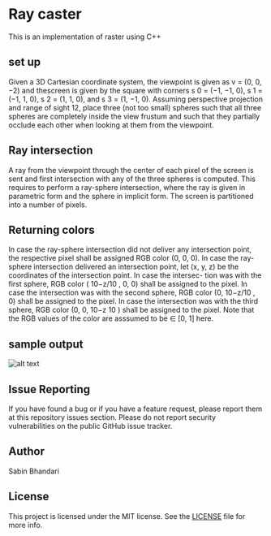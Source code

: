 # Ray caster

This is an implementation of raster using C++

## set up

Given a 3D Cartesian coordinate system, the viewpoint is given as v = (0, 0, −2) and thescreen is given by the square with corners s 0 = (−1, −1, 0), s 1 = (−1, 1, 0), s 2 = (1, 1, 0), and s 3 = (1, −1, 0). Assuming perspective projection and range of sight 12, place three (not too small) spheres such that all three spheres are completely inside the view frustum and such that they partially occlude each other when looking at them from the viewpoint.

## Ray intersection

A ray from the viewpoint through the center of each pixel of the screen is sent and first intersection with any of the three spheres is computed. This requires to perform a ray-sphere intersection, where the ray is given in parametric form and the sphere in implicit form. The screen is partitioned into a number of pixels.

## Returning colors
In case the ray-sphere intersection did not deliver any intersection point, the respective pixel shall be assigned RGB color (0, 0, 0). In case the ray-sphere intersection delivered an intersection point, let (x, y, z) be the coordinates of the intersection point. In case the intersec-
tion was with the first sphere, RGB color ( 10−z/10 , 0, 0) shall be assigned to the pixel. In case the intersection was with the second sphere, RGB color (0, 10−z/10 , 0) shall be assigned to the pixel. In case the intersection was with the third sphere, RGB color (0, 0, 10−z
10 ) shall be assigned to the pixel. Note that the RGB values of the color are asssumed to be ∈ [0, 1] here.

## sample output

![alt text](https://github.com/sabean/Computer-Graphics/blob/master/RASTER/image.jpg)

## Issue Reporting

If you have found a bug or if you have a feature request, please report them at this repository issues section. Please do not report security vulnerabilities on the public GitHub issue tracker. 

## Author

Sabin Bhandari

## License

This project is licensed under the MIT license. See the [LICENSE](LICENSE) file for more info.
